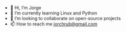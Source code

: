 - 👋 Hi, I’m Jorge
- 🌱 I’m currently learning Linux and Python
- 💞️ I’m looking to collaborate on open-source projects
- 📫 How to reach me jorchrub@gmail.com

<!---
jorchrub/jorchrub is a ✨ special ✨ repository because its `README.md` (this file) appears on your GitHub profile.
You can click the Preview link to take a look at your changes.
--->
